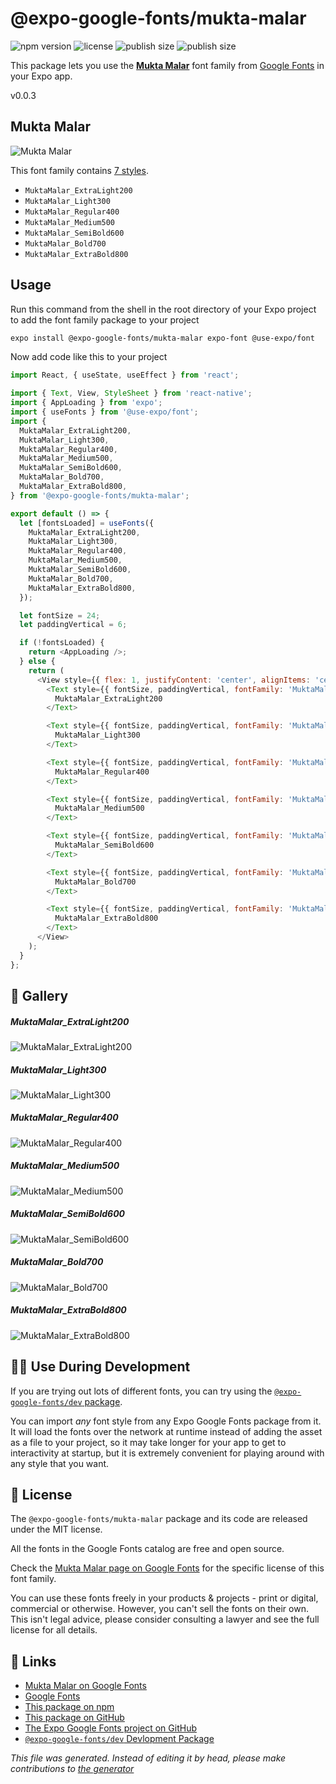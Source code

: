 # @expo-google-fonts/mukta-malar

![npm version](https://flat.badgen.net/npm/v/@expo-google-fonts/mukta-malar)
![license](https://flat.badgen.net/github/license/expo/google-fonts)
![publish size](https://flat.badgen.net/packagephobia/install/@expo-google-fonts/mukta-malar)
![publish size](https://flat.badgen.net/packagephobia/publish/@expo-google-fonts/mukta-malar)

This package lets you use the [**Mukta Malar**](https://fonts.google.com/specimen/Mukta+Malar) font family from [Google Fonts](https://fonts.google.com/) in your Expo app.

v0.0.3

## Mukta Malar

![Mukta Malar](./font-family.png)

This font family contains [7 styles](#gallery).

- `MuktaMalar_ExtraLight200`
- `MuktaMalar_Light300`
- `MuktaMalar_Regular400`
- `MuktaMalar_Medium500`
- `MuktaMalar_SemiBold600`
- `MuktaMalar_Bold700`
- `MuktaMalar_ExtraBold800`

## Usage

Run this command from the shell in the root directory of your Expo project to add the font family package to your project
```sh
expo install @expo-google-fonts/mukta-malar expo-font @use-expo/font
```

Now add code like this to your project
```js
import React, { useState, useEffect } from 'react';

import { Text, View, StyleSheet } from 'react-native';
import { AppLoading } from 'expo';
import { useFonts } from '@use-expo/font';
import {
  MuktaMalar_ExtraLight200,
  MuktaMalar_Light300,
  MuktaMalar_Regular400,
  MuktaMalar_Medium500,
  MuktaMalar_SemiBold600,
  MuktaMalar_Bold700,
  MuktaMalar_ExtraBold800,
} from '@expo-google-fonts/mukta-malar';

export default () => {
  let [fontsLoaded] = useFonts({
    MuktaMalar_ExtraLight200,
    MuktaMalar_Light300,
    MuktaMalar_Regular400,
    MuktaMalar_Medium500,
    MuktaMalar_SemiBold600,
    MuktaMalar_Bold700,
    MuktaMalar_ExtraBold800,
  });

  let fontSize = 24;
  let paddingVertical = 6;

  if (!fontsLoaded) {
    return <AppLoading />;
  } else {
    return (
      <View style={{ flex: 1, justifyContent: 'center', alignItems: 'center' }}>
        <Text style={{ fontSize, paddingVertical, fontFamily: 'MuktaMalar_ExtraLight200' }}>
          MuktaMalar_ExtraLight200
        </Text>

        <Text style={{ fontSize, paddingVertical, fontFamily: 'MuktaMalar_Light300' }}>
          MuktaMalar_Light300
        </Text>

        <Text style={{ fontSize, paddingVertical, fontFamily: 'MuktaMalar_Regular400' }}>
          MuktaMalar_Regular400
        </Text>

        <Text style={{ fontSize, paddingVertical, fontFamily: 'MuktaMalar_Medium500' }}>
          MuktaMalar_Medium500
        </Text>

        <Text style={{ fontSize, paddingVertical, fontFamily: 'MuktaMalar_SemiBold600' }}>
          MuktaMalar_SemiBold600
        </Text>

        <Text style={{ fontSize, paddingVertical, fontFamily: 'MuktaMalar_Bold700' }}>
          MuktaMalar_Bold700
        </Text>

        <Text style={{ fontSize, paddingVertical, fontFamily: 'MuktaMalar_ExtraBold800' }}>
          MuktaMalar_ExtraBold800
        </Text>
      </View>
    );
  }
};

```

## 🔡 Gallery

##### MuktaMalar_ExtraLight200
![MuktaMalar_ExtraLight200](./9ae35f34ee0aecd84455b8074812b101d5d11bc4ae0ada4a90c3e6963cf1b93c.ttf.png)

##### MuktaMalar_Light300
![MuktaMalar_Light300](./2d5b4747199d5f755d4d21f2dfb23f52cbeba3d94d82a526575d63a6be36c99b.ttf.png)

##### MuktaMalar_Regular400
![MuktaMalar_Regular400](./e58544a43eef9e9b107ca973ca2d3233a1e15b8eddffcc73a3cb767a82c86fd6.ttf.png)

##### MuktaMalar_Medium500
![MuktaMalar_Medium500](./05e1d0c09c615550bb87408248e0d42ce654f55e0757f1fa6f4f93323f8c8121.ttf.png)

##### MuktaMalar_SemiBold600
![MuktaMalar_SemiBold600](./e4f26dcbc25c0f26d1fce4a3558f4aacdf8089148a638079c3353f6049ae21e9.ttf.png)

##### MuktaMalar_Bold700
![MuktaMalar_Bold700](./bacffc5f82b7219e1a4ff85b030aca1a5f805e0a1224534a6f2bfb01e4bd61cc.ttf.png)

##### MuktaMalar_ExtraBold800
![MuktaMalar_ExtraBold800](./848b7be10b4d701ac02f5f2208071858aa399b564d503cd2e4ca428d25886da9.ttf.png)


## 👩‍💻 Use During Development

If you are trying out lots of different fonts, you can try using the [`@expo-google-fonts/dev` package](https://github.com/expo/google-fonts/tree/master/font-packages/dev#readme).

You can import *any* font style from any Expo Google Fonts package from it. It will load the fonts
over the network at runtime instead of adding the asset as a file to your project, so it may take longer
for your app to get to interactivity at startup, but it is extremely convenient
for playing around with any style that you want.

## 📖 License

The `@expo-google-fonts/mukta-malar` package and its code are released under the MIT license.

All the fonts in the Google Fonts catalog are free and open source.

Check the [Mukta Malar page on Google Fonts](https://fonts.google.com/specimen/Mukta+Malar) for the specific license of this font family.

You can use these fonts freely in your products & projects - print or digital, commercial or otherwise. However, you can't sell the fonts on their own. This isn't legal advice, please consider consulting a lawyer and see the full license for all details.

## 🔗 Links

- [Mukta Malar on Google Fonts](https://fonts.google.com/specimen/Mukta+Malar)
- [Google Fonts](https://fonts.google.com/)
- [This package on npm](https://www.npmjs.com/package/@expo-google-fonts/mukta-malar)
- [This package on GitHub](https://github.com/expo/google-fonts/tree/master/font-packages/mukta-malar)
- [The Expo Google Fonts project on GitHub](https://github.com/expo/google-fonts)
- [`@expo-google-fonts/dev` Devlopment Package](https://github.com/expo/google-fonts/tree/master/font-packages/dev)


*This file was generated. Instead of editing it by head, please make contributions to [the generator](https://github.com/expo/google-fonts/tree/master/packages/generator)*
